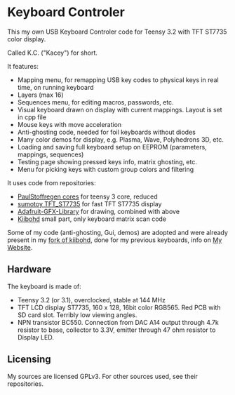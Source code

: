 Keyboard Controler
==================

This my own USB Keyboard Controler code for Teensy 3.2 with TFT ST7735 color display.

Called K.C. ("Kacey") for short.

It features:
* Mapping menu, for remapping USB key codes to physical keys in real time, on running keyboard
* Layers (max 16)
* Sequences menu, for editing macros, passwords, etc.
* Visual keyboard drawn on display with current mappings. Layout is set in cpp file
* Mouse keys with move acceleration
* Anti-ghosting code, needed for foil keyboards without diodes
* Many color demos for display, e.g. Plasma, Wave, Polyhedrons 3D, etc.
* Loading and saving full keyboard setup on EEPROM (parameters, mappings, sequences)
* Testing page showing pressed keys info, matrix ghosting, etc.
* Menu for picking keys with custom group colors and filtering

It uses code from repositories:
* [PaulStoffregen cores](https://github.com/PaulStoffregen/cores/tree/master/teensy3) for teensy 3 core, reduced
* [sumotoy TFT_ST7735](https://github.com/sumotoy/TFT_ST7735/tree/1.0p1) for fast TFT ST7735 display
* [Adafruit-GFX-Library](https://github.com/adafruit/Adafruit-GFX-Library) for drawing, combined with above
* [Kiibohd](https://github.com/kiibohd/controller) small part, only keyboard matrix scan code

Some of my code (anti-ghosting, Gui, demos) are adopted and were already present in my [fork of kiibohd](https://github.com/cryham/controller),
done for my previous keyboards, info on [My Website](http://cryham.tuxfamily.org/archives/portfolio/crystal-keyboard-3-and-4).

Hardware
--------

The keyboard is made of:
* Teensy 3.2 (or 3.1), overclocked, stable at 144 MHz
* TFT LCD display ST7735, 160 x 128, 16bit color RGB565. Red PCB with SD card slot. Terribly low viewing angles.
* NPN transistor BC550. Connection from DAC A14 output through 4.7k resistor to base, collector to 3.3V, emitter through 47 ohm resistor to Display LED.

Licensing
---------

My sources are licensed GPLv3. For other sources used, see their repositories.
